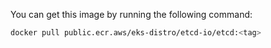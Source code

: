 You can get this image by running the following command:
  
```bash
docker pull public.ecr.aws/eks-distro/etcd-io/etcd:<tag>
```
